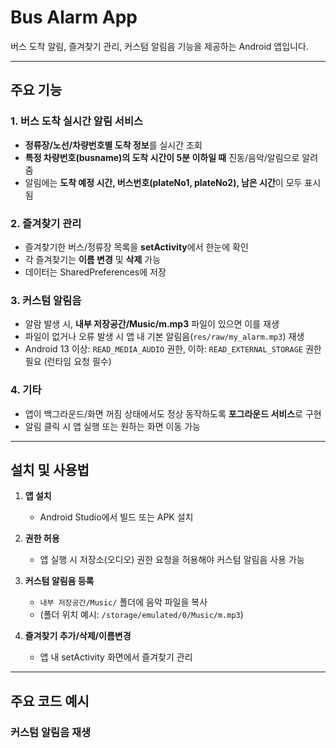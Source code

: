 # Bus Alarm App

버스 도착 알림, 즐겨찾기 관리, 커스텀 알림음 기능을 제공하는 Android 앱입니다.

---

## 주요 기능

### 1. 버스 도착 실시간 알림 서비스
- **정류장/노선/차량번호별 도착 정보**를 실시간 조회
- **특정 차량번호(busname)의 도착 시간이 5분 이하일 때** 진동/음악/알림으로 알려줌
- 알림에는 **도착 예정 시간, 버스번호(plateNo1, plateNo2), 남은 시간**이 모두 표시됨

### 2. 즐겨찾기 관리
- 즐겨찾기한 버스/정류장 목록을 **setActivity**에서 한눈에 확인
- 각 즐겨찾기는 **이름 변경** 및 **삭제** 가능
- 데이터는 SharedPreferences에 저장

### 3. 커스텀 알림음
- 알람 발생 시, **내부 저장공간/Music/m.mp3** 파일이 있으면 이를 재생
- 파일이 없거나 오류 발생 시 앱 내 기본 알림음(`res/raw/my_alarm.mp3`) 재생
- Android 13 이상: `READ_MEDIA_AUDIO` 권한, 이하: `READ_EXTERNAL_STORAGE` 권한 필요 (런타임 요청 필수)

### 4. 기타
- 앱이 백그라운드/화면 꺼짐 상태에서도 정상 동작하도록 **포그라운드 서비스**로 구현
- 알림 클릭 시 앱 실행 또는 원하는 화면 이동 가능

---

## 설치 및 사용법

1. **앱 설치**
   - Android Studio에서 빌드 또는 APK 설치

2. **권한 허용**
   - 앱 실행 시 저장소(오디오) 권한 요청을 허용해야 커스텀 알림음 사용 가능

3. **커스텀 알림음 등록**
   - `내부 저장공간/Music/` 폴더에 음악 파일을 복사
   - (폴더 위치 예시: `/storage/emulated/0/Music/m.mp3`)

4. **즐겨찾기 추가/삭제/이름변경**
   - 앱 내 setActivity 화면에서 즐겨찾기 관리

---

## 주요 코드 예시

### 커스텀 알림음 재생

